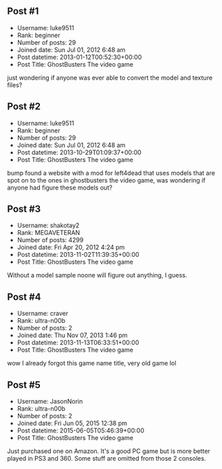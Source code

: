 ## Post #1
- Username: luke9511
- Rank: beginner
- Number of posts: 29
- Joined date: Sun Jul 01, 2012 6:48 am
- Post datetime: 2013-01-12T00:52:30+00:00
- Post Title: GhostBusters The video game

just wondering if anyone was ever able to convert the model and texture files?
## Post #2
- Username: luke9511
- Rank: beginner
- Number of posts: 29
- Joined date: Sun Jul 01, 2012 6:48 am
- Post datetime: 2013-10-29T01:09:37+00:00
- Post Title: GhostBusters The video game

bump found a website with a mod for left4dead that uses models that are spot on to the ones in ghostbusters the video game, was wondering if anyone had figure these models out?
## Post #3
- Username: shakotay2
- Rank: MEGAVETERAN
- Number of posts: 4299
- Joined date: Fri Apr 20, 2012 4:24 pm
- Post datetime: 2013-11-02T11:39:35+00:00
- Post Title: GhostBusters The video game

Without a model sample noone will figure out anything, I guess.
## Post #4
- Username: craver
- Rank: ultra-n00b
- Number of posts: 2
- Joined date: Thu Nov 07, 2013 1:46 pm
- Post datetime: 2013-11-13T06:33:51+00:00
- Post Title: GhostBusters The video game

wow I already forgot this game name title, very old game lol
## Post #5
- Username: JasonNorin
- Rank: ultra-n00b
- Number of posts: 2
- Joined date: Fri Jun 05, 2015 12:38 pm
- Post datetime: 2015-06-05T05:46:39+00:00
- Post Title: GhostBusters The video game

Just purchased one on Amazon. It's a good PC game but is more better played in PS3 and 360. Some stuff are omitted from those 2 consoles.
